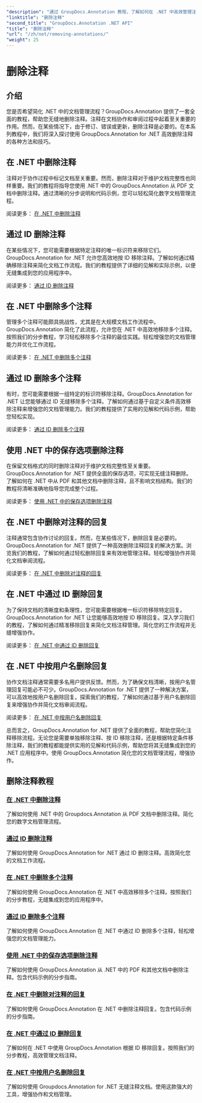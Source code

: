 ```yaml
---
"description": "通过 GroupDocs.Annotation 教程，了解如何在 .NET 中高效管理注释。简化您的文档工作流程，无缝增强协作。"
"linktitle": "删除注释"
"second_title": "GroupDocs.Annotation .NET API"
"title": "删除注释"
"url": "/zh/net/removing-annotations/"
"weight": 25
---
```


# 删除注释

## 介绍

您是否希望简化 .NET 中的文档管理流程？GroupDocs.Annotation 提供了一套全面的教程，帮助您无缝地删除注释。注释在文档协作和审阅过程中起着至关重要的作用。然而，在某些情况下，由于修订、错误或更新，删除注释是必要的。在本系列教程中，我们将深入探讨使用 GroupDocs.Annotation for .NET 高效删除注释的各种方法和技巧。

## 在 .NET 中删除注释
注释对于协作过程中标记文档至关重要。然而，删除注释对于维护文档完整性也同样重要。我们的教程将指导您使用 .NET 中的 GroupDocs.Annotation 从 PDF 文档中删除注释。通过清晰的分步说明和代码示例，您可以轻松简化数字文档管理流程。

阅读更多： [在 .NET 中删除注释](./remove-annotations/)

## 通过 ID 删除注释
在某些情况下，您可能需要根据特定注释的唯一标识符来移除它们。GroupDocs.Annotation for .NET 允许您高效地按 ID 移除注释。了解如何通过精确移除注释来简化文档工作流程。我们的教程提供了详细的见解和实际示例，以便无缝集成到您的应用程序中。

阅读更多： [通过 ID 删除注释](./remove-annotations-by-id/)

## 在 .NET 中删除多个注释
管理多个注释可能颇具挑战性，尤其是在大规模文档工作流程中。GroupDocs.Annotation 简化了此流程，允许您在 .NET 中高效地移除多个注释。按照我们的分步教程，学习轻松移除多个注释的最佳实践。轻松增强您的文档管理能力并优化工作流程。

阅读更多： [在 .NET 中删除多个注释](./remove-multiple-annotations/)

## 通过 ID 删除多个注释
有时，您可能需要根据一组特定的标识符移除注释。GroupDocs.Annotation for .NET 让您能够通过 ID 无缝移除多个注释。了解如何通过基于自定义条件高效移除注释来增强您的文档管理能力。我们的教程提供了实用的见解和代码示例，帮助您轻松实现。

阅读更多： [通过 ID 删除多个注释](./remove-multiple-annotations-by-ids/)

## 使用 .NET 中的保存选项删除注释
在保留文档格式的同时删除注释对于维护文档完整性至关重要。GroupDocs.Annotation for .NET 提供全面的保存选项，可实现无缝注释删除。了解如何在 .NET 中从 PDF 和其他文档中删除注释，且不影响文档结构。我们的教程将清晰准确地指导您完成整个过程。

阅读更多： [使用 .NET 中的保存选项删除注释](./remove-annotations-using-save-options/)

## 在 .NET 中删除对注释的回复
注释通常包含协作讨论的回复。然而，在某些情况下，删除回复是必要的。GroupDocs.Annotation for .NET 提供了一种高效删除注释回复的解决方案。浏览我们的教程，了解如何通过轻松删除回复来有效地管理注释。轻松增强协作并简化文档审阅流程。

阅读更多： [在 .NET 中删除对注释的回复](./remove-replies-to-annotations/)

## 在 .NET 中通过 ID 删除回复
为了保持文档的清晰度和条理性，您可能需要根据唯一标识符移除特定回复。GroupDocs.Annotation for .NET 让您能够高效地按 ID 移除回复。深入学习我们的教程，了解如何通过精准移除回复来简化文档注释管理。简化您的工作流程并无缝增强协作。

阅读更多： [在 .NET 中通过 ID 删除回复](./remove-replies-by-id/)

## 在 .NET 中按用户名删除回复
协作文档注释通常需要多名用户提供反馈。然而，为了确保文档清晰，按用户名管理回复可能必不可少。GroupDocs.Annotation for .NET 提供了一种解决方案，可以高效地按用户名删除回复。探索我们的教程，了解如何通过基于用户名删除回复来增强协作并简化文档审阅流程。

阅读更多： [在 .NET 中按用户名删除回复](./remove-replies-by-username/)

总而言之，GroupDocs.Annotation for .NET 提供了全面的教程，帮助您简化注释移除流程。无论您是需要单独移除注释、按 ID 移除注释，还是根据特定条件移除注释，我们的教程都能提供实用的见解和代码示例，帮助您将其无缝集成到您的 .NET 应用程序中。使用 GroupDocs.Annotation 简化您的文档管理流程，增强协作。
## 删除注释教程
### [在 .NET 中删除注释](./remove-annotations/)
了解如何使用 .NET 中的 Groupdocs.Annotation 从 PDF 文档中删除注释。简化您的数字文档管理流程。
### [通过 ID 删除注释](./remove-annotations-by-id/)
了解如何使用 GroupDocs.Annotation for .NET 通过 ID 删除注释。高效简化您的文档工作流程。
### [在 .NET 中删除多个注释](./remove-multiple-annotations/)
了解如何使用 GroupDocs.Annotation 在 .NET 中高效移除多个注释。按照我们的分步教程，无缝集成到您的应用程序中。
### [通过 ID 删除多个注释](./remove-multiple-annotations-by-ids/)
了解如何使用 GroupDocs.Annotation 在 .NET 中通过 ID 删除多个注释，轻松增强您的文档管理能力。
### [使用 .NET 中的保存选项删除注释](./remove-annotations-using-save-options/)
了解如何使用 GroupDocs.Annotation 从 .NET 中的 PDF 和其他文档中删除注释。包含代码示例的分步指南。
### [在 .NET 中删除对注释的回复](./remove-replies-to-annotations/)
了解如何使用 GroupDocs.Annotation 在 .NET 中删除注释回复。包含代码示例的分步指南。
### [在 .NET 中通过 ID 删除回复](./remove-replies-by-id/)
了解如何在 .NET 中使用 GroupDocs.Annotation 根据 ID 移除回复。按照我们的分步教程，高效管理文档注释。
### [在 .NET 中按用户名删除回复](./remove-replies-by-username/)
了解如何使用 Groupdocs.Annotation for .NET 无缝注释文档。使用这款强大的工具，增强协作和文档管理。